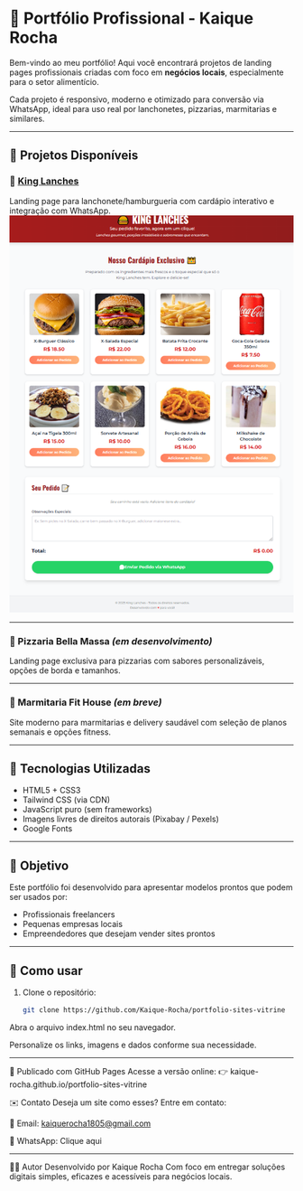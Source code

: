 # 💼 Portfólio Profissional - Kaique Rocha

Bem-vindo ao meu portfólio! Aqui você encontrará projetos de landing pages profissionais criadas com foco em **negócios locais**, especialmente para o setor alimentício.

Cada projeto é responsivo, moderno e otimizado para conversão via WhatsApp, ideal para uso real por lanchonetes, pizzarias, marmitarias e similares.

---

## 🧩 Projetos Disponíveis

### 🍔 [King Lanches](https://kaique-rocha.github.io/kinglanches/)
Landing page para lanchonete/hamburgueria com cardápio interativo e integração com WhatsApp.  
![Preview King Lanches](https://raw.githubusercontent.com/Kaique-Rocha/kinglanches/main/src/img/projeto.png)

---

### 🍕 Pizzaria Bella Massa *(em desenvolvimento)*
Landing page exclusiva para pizzarias com sabores personalizáveis, opções de borda e tamanhos.

---

### 🥗 Marmitaria Fit House *(em breve)*
Site moderno para marmitarias e delivery saudável com seleção de planos semanais e opções fitness.

---

## 📱 Tecnologias Utilizadas

- HTML5 + CSS3
- Tailwind CSS (via CDN)
- JavaScript puro (sem frameworks)
- Imagens livres de direitos autorais (Pixabay / Pexels)
- Google Fonts

---

## 📌 Objetivo

Este portfólio foi desenvolvido para apresentar modelos prontos que podem ser usados por:

- Profissionais freelancers
- Pequenas empresas locais
- Empreendedores que desejam vender sites prontos

---

## 🔧 Como usar

1. Clone o repositório:
   ```bash
   git clone https://github.com/Kaique-Rocha/portfolio-sites-vitrine
Abra o arquivo index.html no seu navegador.

Personalize os links, imagens e dados conforme sua necessidade.

---

🚀 Publicado com GitHub Pages
Acesse a versão online:
👉 kaique-rocha.github.io/portfolio-sites-vitrine

✉️ Contato
Deseja um site como esses? Entre em contato:

📧 Email: kaiquerocha1805@gmail.com

📱 WhatsApp: Clique aqui

---

👨‍💻 Autor
Desenvolvido por Kaique Rocha
Com foco em entregar soluções digitais simples, eficazes e acessíveis para negócios locais.
